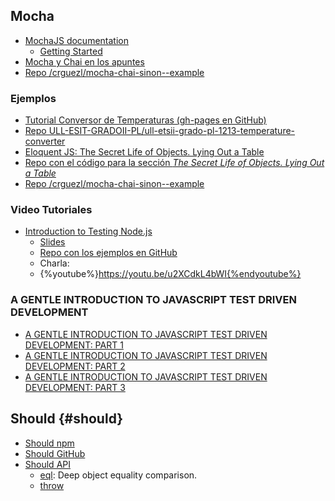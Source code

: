 ## Mocha

* [MochaJS documentation](http://mochajs.org/)
  - [Getting Started](http://mochajs.org/#getting-started)
* [Mocha y Chai en los apuntes](http://crguezl.github.io/pl-html/node9.html#SECTION041200190000000000000)
* [Repo /crguezl/mocha-chai-sinon--example](https://github.com/crguezl/mocha-chai-sinon--example)

### Ejemplos

* [Tutorial Conversor de Temperaturas (gh-pages en GitHub)](http://crguezl.github.io/pl-html/node9.html)
* [Repo ULL-ESIT-GRADOII-PL/ull-etsii-grado-pl-1213-temperature-converter](https://github.com/ULL-ESIT-GRADOII-PL/ull-etsii-grado-pl-1213-temperature-converter)
* [Eloquent JS: The Secret Life of Objects. Lying Out a Table](http://eloquentjavascript.net/06_object.html##h_36C2FHHi44)
* [Repo con el código para la sección *The Secret Life of Objects. Lying Out a Table*](https://github.com/ULL-ESIT-DSI-1617/oop-eloquentjs-example)
* [Repo /crguezl/mocha-chai-sinon--example](https://github.com/crguezl/mocha-chai-sinon--example)

### Video Tutoriales


* [Introduction to Testing Node.js](https://youtu.be/u2XCdkL4bWI)
  - [Slides](http://training.strongloop.com/testing-node#/)
  - [Repo con los ejemplos en GitHub](https://github.com/jakerella/node-unit-tests)
  - Charla: 
  - {%youtube%}https://youtu.be/u2XCdkL4bWI{%endyoutube%}

### A GENTLE INTRODUCTION TO JAVASCRIPT TEST DRIVEN DEVELOPMENT

* [A GENTLE INTRODUCTION TO JAVASCRIPT TEST DRIVEN DEVELOPMENT: PART 1](http://jrsinclair.com/articles/2016/gentle-introduction-to-javascript-tdd-intro/)
* [A GENTLE INTRODUCTION TO JAVASCRIPT TEST DRIVEN DEVELOPMENT: PART 2](http://jrsinclair.com/articles/2016/gentle-introduction-to-javascript-tdd-ajax/)
* [A GENTLE INTRODUCTION TO JAVASCRIPT TEST DRIVEN DEVELOPMENT: PART 3](http://jrsinclair.com/articles/2016/gentle-introduction-to-javascript-tdd-html-dom/)



## Should {#should}

* [Should npm](https://www.npmjs.com/package/should)
* [Should GitHub](https://github.com/shouldjs/should.js)
* [Should API](https://shouldjs.github.io/)
  - [eql](https://shouldjs.github.io/#assertion-eql): Deep object equality comparison.
  - [throw](https://shouldjs.github.io/#assertion-throw)

